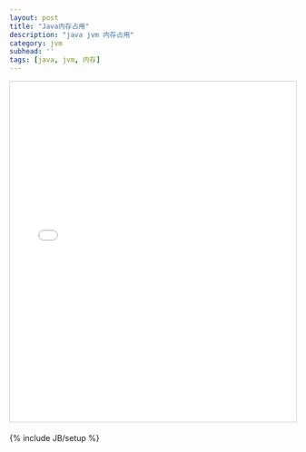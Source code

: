 ```yaml
---
layout: post
title: "Java内存占用"
description: "java jvm 内存占用"
category: jvm
subhead: ''
tags: [java, jvm, 内存]
---
```


<iframe src="//www.slideshare.net/slideshow/embed_code/37390750" width="800" height="600" frameborder="0" marginwidth="0" marginheight="0" scrolling="no" style="border:1px solid #CCC; border-width:1px; margin-bottom:5px; max-width: 100%;" allowfullscreen> </iframe>


{% include JB/setup %}
